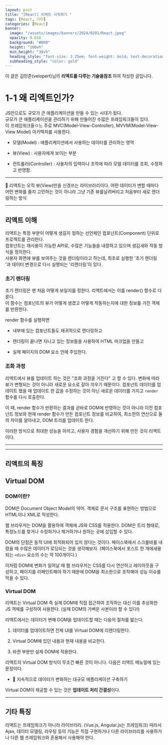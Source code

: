 ```yaml
---
layout: post
title: "[React] 리엑트 시작하기 "
tags: [React, 기타]
categories: [React]
banner:
  image: "/assets/images/banners/2024/0201/React.jpeg"
  opacity: 0.618
  background: "#000"
  height: "100vh"
  min_height: "38vh"
  heading_style: "font-size: 3.25em; font-weight: bold; text-decoration: underline"
  subheading_style: "color: gold"
---
```


이 글은 김민준(velopert)님의 <b>리액트를 다루는 기술을참조 </b>하여 작성한 글입니다.

# 1-1 왜 리엑트인가?

JS만으로도 규모가 큰 애플리케이션을 만들 수 있는 시대가 됬다. <br/>
규모가 큰 애플리케이션을 관리하기 위해 만들어진 수많은 프레임워크들이 있다. <br/>
이 프레임워크들ㅇ느 주로 MVC(Model-View-Controller), MVVM(Model-View-View Model) 아키텍처를 사용한다.

- 모델(Model) : 애플리케이션에서 사용하는 데이터를 관리하는 영역

- 뷰(View) : 사용자에게 보이는 부분

- 컨트롤러(Controller) : 사용자의 입력이나 조작에 따라 모델 데이터를 조회, 수정하고 반영함.

---

📌 리액트는 오직 뷰(View)만을 신경쓰는 라이브러리이다.
어떤 데이터가 변할 때마다 어떤 변화를 줄지 고민하는 것이 아니라 그냥 기존 뷰를날려버리고 처음부터 새로 렌더링하는 방식

---

## 리액트 이해

리액트는 특정 부분이 어떻게 생길지 정하는 선언체인 컴포넌트(Component) 단위로 프로젝트를 관리한다. <br />
컴포넌트는 재사용이 가능한 API로, 수많은 기능들을 내장하고 있으며 생김새와 작동 방식을 정의한다. <br />
사용자 화면에 뷰를 보여주는 것을 렌더링이라고 하는데, 최초로 실행한 '초기 렌더링 '과 데이터 변경으로 다시 실행되는 '리렌더링'이 있다.

### 초기 렌더링

초기 렌더링은 맨 처음 어떻게 보일지를 정한다. 리액트에서는 이를 render() 함수로 다룬다. <br />
이 함수는 컴포넌트의 뷰가 어떻게 생겼고 어떻게 작동하는지에 대한 정보를 가진 객체를 반환한다.

render 함수를 실행하면

- 내부에 있는 컴포넌트들도 재귀적으로 렌더링하고

- 렌더링이 끝나면 지니고 있는 정보들을 사용하여 HTML 마크업을 만들고

- 실제 페이지의 DOM 요소 안에 주입한다.

### 조화 과정

리엑트에서 뷰를 업데이트 하는 것은 "조화 과정을 거친다" 고 할 수 있다. 변화에 따라 뷰가 변형되는 것이 아니라 새로운 요소로 갈아 끼우기 때문이다.
컴포넌트 데이터를 업데이트 했을 때 업데이트 한 값을 수정하는 것이 아닌 새로운 데이터를 가지고 `render` 함수를 다시 호출한다.

이 때, render 함수가 반환하는 결과를 곧바로 DOM에 반영하는 것이 아니라 이전 컴포넌트 정보와 현재 render 함수가 만든 컴포넌트 정보를 비교하여, 최소한의 연산으로 둘의 차이를 알아내고, DOM 트리를 업데이트 한다.

이러한 방식으로 최대한 성능을 아끼고, 사용자 경험을 개선하기 위해 만든 것이 리액트이다.

---

---

## 리액트의 특징

## Virtual DOM

### DOM이란?

DOM은 Document Object Model의 약어. 객체로 문서 구조를 표현하는 방법으로 HTML이나 XML로 작성한다.

웹 브라우저는 DOM을 활용하여 객체에 JS와 CSS를 적용한다. DOM은 트리 형태로, 특정노드를 찾거나 수정하거나 제거하거나 원하는 곳에 삽입할 수 있다.

DOM의 단점은 동적 UI에 최적화되어 있지 않다는 것이다. 페이스북에서 스크롤바를 내렸을 때 수많은 데이터가 로딩되는 것을 생각해보자. (페이스북에서 포스트 한 개에새용되는 `<div>` 요소의 수는 약 100개이다.)

이처럼 DOM에 변화가 일어날 때 웹 브라우저는 CSS를 다시 연산하고 레이아웃을 구성하고, 페이지를 리페인트해야 하기 때문에 DOM을 최소한으로 조작해야 성능 이슈를 막을 수 있다.

### Virtual DOM

리액트는 Virtual DOM 즉 실제 DOM에 직접 접근하여 조작하는 대신 이를 추상화한 JS 객체를 구성하여 사용한다. (실제 DOM의 가벼운 사본이라 할 수 있다!)

리액트에서는 데이터가 변해 DOM을 업데이트할 때는 다음의 절차를 밟는다.

1. 데이터를 업데이트하면 전체 UI를 Virtual DOM에 리렌더링한다.

2. Virtual DOM에 있던 내용과 현재 내용을 비교한다.

3. 바뀐 부분만 실제 DOM에 적용한다.

리액트의 Virtual DOM 방식이 무조건 빠른 것이 아니다. 다음은 리액트 메뉴얼에 있는문장이다.

- 📌 지속적으로 데이터가 변화하는 대규모 애플리케이션 구축하기

Virtual DOM이 제공할 수 있는 것은 <b>업데이트 처리 간결성</b>이다.

---

## 기타 특징

리액트는 프레임워크가 아니라 라이브러리. (Vue.js, Angular.js는 프레임워크) 따라서 Ajax, 데이터 모델링, 라우팅 등의 기능은
직접 구현하거나 다른 라이브러리를 사용하거나 다른 웹 프레임워크와 혼용해서 사용해야 한다.
